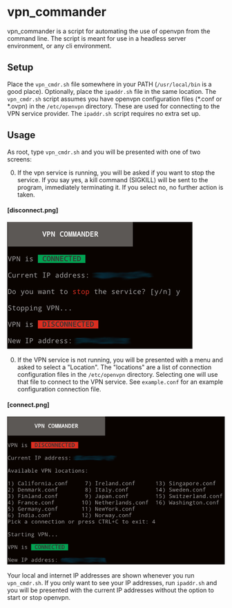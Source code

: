 vpn_commander
=============

vpn_commander is a script for automating the use of openvpn from the command line. The script is meant for use in a headless server environment, or any cli environment.

Setup
-----

Place the `vpn_cmdr.sh` file somewhere in your PATH (`/usr/local/bin` is a good place). Optionally, place the `ipaddr.sh` file in the same location. The `vpn_cmdr.sh` script assumes you have openvpn configuration files (*.conf or *.ovpn) in the `/etc/openvpn` directory. These are used for connecting to the VPN service provider. The `ipaddr.sh` script requires no extra set up.

Usage
-----

As root, type `vpn_cmdr.sh` and you will be presented with one of two screens:

0. If the vpn service is running, you will be asked if you want to stop the service. If you say yes, a kill command (SIGKILL) will be sent to the program, immediately terminating it. If you select no, no further action is taken.

#### [disconnect.png]
![image](https://raw.githubusercontent.com/joseph-sayler/vpn_commander/master/screenshots/disconnect.png)

0. If the VPN service is not running, you will be presented with a menu and asked to select a "Location". The "locations" are a list of connection configuration files in the `/etc/openvpn` directory. Selecting one will use that file to connect to the VPN service. See `example.conf` for an example configuration connection file.

#### [connect.png]
![image](https://raw.githubusercontent.com/joseph-sayler/vpn_commander/master/screenshots/connect.png)

Your local and internet IP addresses are shown whenever you run `vpn_cmdr.sh`. If you only want to see your IP addresses, run `ipaddr.sh` and you will be presented with the current IP addresses without the option to start or stop openvpn.


